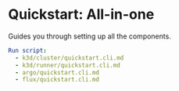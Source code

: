 # Quickstart: All-in-one

Guides you through setting up all the components.

```yaml instacli
Run script:
  - k3d/cluster/quickstart.cli.md
  - k3d/runner/quickstart.cli.md
  - argo/quickstart.cli.md
  - flux/quickstart.cli.md
```
